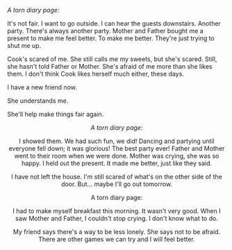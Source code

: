 <i> A torn diary page: </i>

It's not fair. I want to go outside. I can hear the guests downstairs. Another party. There's always another party. Mother and Father bought me a present to make me feel better. To make me better. They're just trying to shut me up.

Cook's scared of me. She still calls me my sweets, but she's scared. Still, she hasn't told Father or Mother. She's afraid of me more than she likes them. I don't think Cook likes herself much either, these days.

I have a new friend now.

She understands me.

She'll help make things fair again.
<center>

<i> A torn diary page: </i>

I showed them. We had such fun, we did! Dancing and partying until everyone fell down; it was glorious! The best party ever! Father and Mother went to their room when we were done. Mother was crying, she was so happy. I held out the present. It made me better, just like they said.

I have not left the house. I'm still scared of what's on the other side of the door. But... maybe I'll go out tomorrow.
<center>

A torn diary page:

I had to make myself breakfast this morning. It wasn't very good. When I saw Mother and Father, I couldn't stop crying. I don't know what to do.

My friend says there's a way to be less lonely. She says not to be afraid. There are other games we can try and I will feel better.
